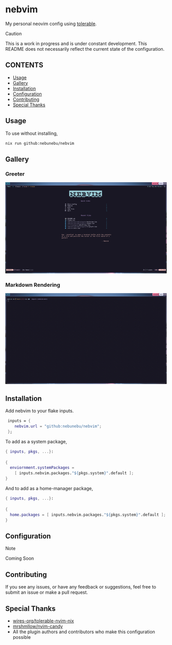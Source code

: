 # nebvim

My personal neovim config using [tolerable](https://github.com/wires-org/tolerable-nvim-nix).

> [!CAUTION]
> This is a work in progress and is under constant development.
> This README does not necessarily reflect the current state of the
> configuration.

## CONTENTS

- [Usage](<#usage>)
- [Gallery](<#gallery>)
- [Installation](<#installation>)
- [Configuration](<#configuration>)
- [Contributing](<#contributing>)
- [Special Thanks](<#special-thanks>)

## Usage

To use without installing,

```sh
nix run github:nebunebu/nebvim
```

## Gallery

### Greeter

![Greeter](.assets/alpha.png)

### Markdown Rendering

![Md](.assets/mdrendering.gif)

## Installation

Add nebvim to your flake inputs.

```nix
 inputs = {
    nebvim.url = "github:nebunebu/nebvim";
 };
```

To add as a system package,

```nix
{ inputs, pkgs, ...}:

{
  enviornment.systemPackages =
    [ inputs.nebvim.packages."${pkgs.system}".default ];
}
```

And to add as a home-manager package,

```nix
{ inputs, pkgs, ...}:

{
  home.packages = [ inputs.nebvim.packages."${pkgs.system}".default ];
}
```

## Configuration

> [!NOTE]
> Coming Soon

## Contributing

If you see any issues, or have any feedback or suggestions, feel free to submit
an issue or make a pull request.

## Special Thanks

- [wires-org/tolerable-nvim-nix](https://github.com/wires-org/tolerable-nvim-nix)
- [mrshmllow/nvim-candy](https://github.com/mrshmllow/nvim-candy)
- All the plugin authors and contributors who make this configuration possible
